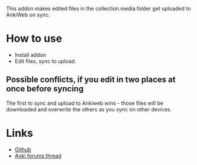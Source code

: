 This addon makes edited files in the collection.media folder get uploaded to AnkiWeb on sync.

# How to use

- Install addon
- Edit files, sync to upload.

## Possible conflicts, if you edit in two places at once before syncing

The first to sync and upload to Ankiweb wins - those files will be downloaded and overwrite the others as you sync on other devices.

# Links

- [Github](https://github.com/jhhr/anki_untracked_media_syncer)
- [Anki forums thread](https://forums.ankiweb.net/t/untracked-media-auto-syncer/54293)
